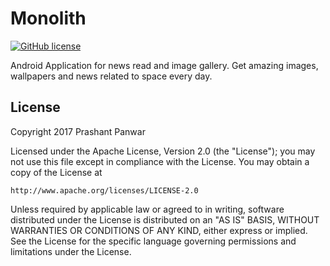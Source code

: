 # Monolith
[![GitHub license](https://img.shields.io/crates/l/rustc-serialize.svg)](https://github.com/prshntpnwr/Monolith/blob/master/LICENSE.txt)

Android Application for news read and image gallery. Get amazing images, wallpapers and news related to space every day. 


## License

Copyright 2017 Prashant Panwar

Licensed under the Apache License, Version 2.0 (the "License");
you may not use this file except in compliance with the License.
You may obtain a copy of the License at

    http://www.apache.org/licenses/LICENSE-2.0

Unless required by applicable law or agreed to in writing, software
distributed under the License is distributed on an "AS IS" BASIS,
WITHOUT WARRANTIES OR CONDITIONS OF ANY KIND, either express or implied.
See the License for the specific language governing permissions and
limitations under the License.


